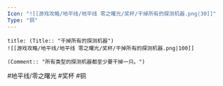 ```yaml
---
Icon: "![[游戏攻略/地平线/地平线 零之曙光/奖杯/干掉所有的探测机器.png|30]]"
Type: "铜"
---
```

```ad-common-bronze-trophy
title: (Title:: "干掉所有的探测机器")
![[游戏攻略/地平线/地平线 零之曙光/奖杯/干掉所有的探测机器.png|100]]

(Comment:: "所有类型的探测机器都至少要干掉一只。")
```

#地平线/零之曙光 #奖杯 #铜
